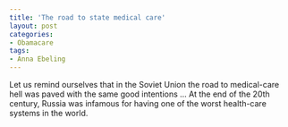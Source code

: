 ```yaml
---
title: 'The road to state medical care'
layout: post
categories:
- Obamacare
tags:
- Anna Ebeling
---
```


Let us remind ourselves that in the Soviet Union the road to medical-care hell was paved with the same good intentions ... At the end of the 20th century, Russia was infamous for having one of the worst health-care systems in the world.